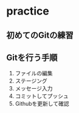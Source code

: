 # practice

## 初めてのGitの練習

## Gitを行う手順

 1. ファイルの編集
 2. ステージング
 3. メッセージ入力
 4. コミットしてプッシュ
 5. Githubを更新して確認

 